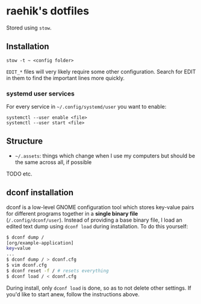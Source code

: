 raehik's dotfiles
=================
Stored using `stow`.

Installation
------------
    stow -t ~ <config folder>

`EDIT_*` files will very likely require some other configuration. Search for
EDIT in them to find the important lines more quickly.

### systemd user services
For every service in `~/.config/systemd/user` you want to enable:

    systemctl --user enable <file>
    systemctl --user start <file>

Structure
---------
  * `~/.assets`: things which change when I use my computers but should be the
    same across all, if possible

TODO etc.

dconf installation
------------------
dconf is a low-level GNOME configuration tool which stores key-value pairs for
different programs together in a **single binary file** (`/.config/dconf/user`).
Instead of providing a base binary file, I load an edited text dump using `dconf
load` during installation. To do this yourself:

```sh
$ dconf dump /
[org/example-application]
key=value
...
$ dconf dump / > dconf.cfg
$ vim dconf.cfg
$ dconf reset -f / # resets everything
$ dconf load / < dconf.cfg
```

During install, only `dconf load` is done, so as to not delete other settings.
If you'd like to start anew, follow the instructions above.
